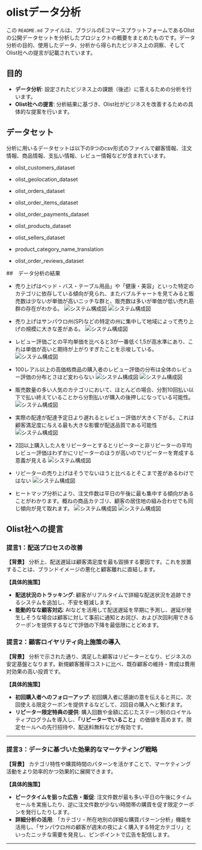 # olistデータ分析

この `README.md` ファイルは、ブラジルのEコマースプラットフォームであるOlistの公開データセットを分析したプロジェクトの概要をまとめたものです。データ分析の目的、使用したデータ、分析から得られたビジネス上の洞察、そしてOlist社への提言が記載されています。

## 目的
* **データ分析**: 設定されたビジネス上の課題（後述）に答えるための分析を行います。
* **Olist社への提言**: 分析結果に基づき、Olist社がビジネスを改善するための具体的な提案を行います。
## データセット
分析に用いるデータセットは以下の9つのcsv形式のファイルで顧客情報、注文情報、商品情報、支払い情報、レビュー情報などが含まれています。
* olist_customers_dataset

* olist_geolocation_dataset

* olist_orders_dataset

* olist_order_items_dataset

* olist_order_payments_dataset

* olist_products_dataset

* olist_sellers_dataset

* product_category_name_translation

* olist_order_reviews_dataset

##　データ分析の結果
* 売り上げはベッド・バス・テーブル用品」や「健康・美容」といった特定のカテゴリに依存している傾向が見られ、またバブルチャートを見てみると販売数は少ないが単価が高いニッチな群と、販売数は多いが単価が低い売れ筋群の存在がわかる。
![システム構成図](images\sales_bycate.png)
![システム構成図](images\bubblechart.png)

* 売り上げはサンパウロ州(SP)などの特定の州に集中して地域によって売り上げの規模に大きな差がある。
![システム構成図](images\sales_bystate.png)

* レビュー評価ごとの平均単価を比べると3が一番低く1,5が高水準にあり、これは単価が高いと期待が上がりすぎたことを示唆している。
![システム構成図](images\meansales_byreview.png)

* 100レアル以上の高価格商品の購入者のレビュー評価の分布は全体のレビュー評価の分布とさほど変わらない
![システム構成図](images\review_score.png)
![システム構成図](images\review_score_up100.png)

* 販売数量の多い人気のカテゴリにおいて、ほとんどの場合、分割10回払い以下で払い終えていることから分割払いが購入の後押しになっている可能性。
![システム構成図](images\payinstallment_bycate.png)

*  実際の配達が配達予定日より遅れるとレビュー評価が大きく下がる。これは顧客満足度に与える最も大きな影響が配送品質である可能性
![システム構成図](images\review_bydelay.png)

* 2回以上購入した人をリピーターとするとリピーターと非リピーターの平均レビュー評価はわずかにリピーターのほうが高いのでリピーターを育成する意義が見える
![システム構成図](images\review_byrepeater.png)

* リピーターの売り上げはそうでないほうと比べるとそこまで差があるわけではない
![システム構成図](images\meansales_byreview.png)

* ヒートマップ分析により、注文件数は平日の午後に最も集中する傾向があることがわかります。概ねの商品カテゴリ、顧客の居住地の組み合わせでも同じ傾向が見て取れます。
![システム構成図](images\heatmap_bytime.png)
![システム構成図](images\pattern_bySPbeauty.png)

## Olist社への提言
### 提言1：配送プロセスの改善

**【背景】**
分析上、配送遅延は顧客満足度を最も毀損する要因です。これを放置することは、ブランドイメージの悪化と顧客離れに直結します。

**【具体的施策】**
* **配送状況のトラッキング**: 顧客がリアルタイムで詳細な配送状況を追跡できるシステムを追加し、不安を軽減します。
* **能動的なな顧客対応**: AIなどを活用して配送遅延を早期に予測し、遅延が発生しそうな場合は顧客に対して事前に通知とお詫び、および次回利用できるクーポンを提供するなどで評価の下降を最低限にとどめます。

### 提言2：顧客ロイヤリティ向上施策の導入

**【背景】**
分析で示された通り、満足した顧客はリピーターとなり、ビジネスの安定基盤となります。新規顧客獲得コストに比べ、既存顧客の維持・育成は費用対効果の高い投資です。

**【具体的施策】**
* **初回購入者へのフォローアップ**: 初回購入者に感謝の意を伝えると共に、次回使える限定クーポンを提供するなどして、2回目の購入へと繋げます。
* **リピーター限定特典の提供**: 購入回数や金額に応じたステージ制のロイヤルティプログラムを導入し、**「リピーターでいること」** の価値を高めます。限定セールへの先行招待や、配送料無料などが有効です。


---

### 提言3：データに基づいた効果的なマーケティング戦略

**【背景】**
カテゴリ特性や購買時間のパターンを活かすことで、マーケティング活動をより効率的かつ効果的に展開できます。

**【具体的施策】**
* **ピークタイムを狙った広告・販促**: 注文件数が最も多い平日の午後にタイムセールを実施したり、逆に注文件数が少ない時間帯の購買を促す限定クーポンを発行したりします。
* **詳細分析の活用**: 「カテゴリ・所在地別の詳細な購買パターン分析」機能を活用し、「サンパウロ州の顧客が週末の夜によく購入する特定カテゴリ」といったニッチな需要を発見し、ピンポイントで広告を配信します。

---


